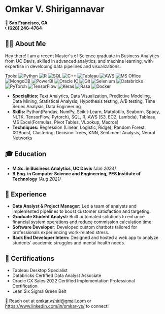 # Omkar V. Shirigannavar

📍 **San Francisco, CA**  
📞 **(628) 246-4764**   

## 👩‍💻 About Me

Hey there! I am a recent Master's of Science graduate in Business Analytics from UC Davis, skilled in advanced analytics, and machine learning, with expertise in developing data pipelines and visualizations.

Tools: ![Python](https://img.shields.io/badge/Python-%48ee11?logo=python&logoColor=white)
![R](https://img.shields.io/badge/R-blue?logo=r&logoColor=white)
![SQL](https://img.shields.io/badge/SQL-orange?logo=mysql&logoColor=white)
![C++](https://img.shields.io/badge/C%2B%2B-%2303bcfb?logo=cplusplus&logoColor=white)
![Tableau](https://img.shields.io/badge/Tableau-%23e711ee?logo=tableau&logoColor=white)
![AWS](https://img.shields.io/badge/AWS-%23ee9c11%20?logo=awslambda&logoColor=white)
![MS Office](https://img.shields.io/badge/MS%20Office-%23115dee?logo=onlyoffice&logoColor=white)
![MongoDB](https://img.shields.io/badge/MongoDB-%231a9a06?logo=mongodb&logoColor=white)
![PowerBI](https://img.shields.io/badge/PowerBI-%23fdfa07?logoColor=white)
![Oracle IC](https://img.shields.io/badge/Oracle%20IC-%23fd6007%20?logo=oracle&logoColor=white)
![Git](https://img.shields.io/badge/Git-%230d0233%20?logo=git&logoColor=white)
![Selenium](https://img.shields.io/badge/Selenuim-%230bf741%20?logo=selenium&logoColor=white)
![Databricks](https://img.shields.io/badge/Databricks-%23f34545%20?logo=databricks&logoColor=white)
![PyTorch](https://img.shields.io/badge/PyTorch-%23f77c0b%20?logo=pytorch&logoColor=white)
![TensorFlow](https://img.shields.io/badge/TensorFlow-%23f8ab03?logo=tensorflow&logoColor=white)
![Keras](https://img.shields.io/badge/Keras-%23f82d03%20?logo=keras&logoColor=white)
![Rasa](https://img.shields.io/badge/Rasa-%23bf19ef?logo=rasa&logoColor=white)
![Docker](https://img.shields.io/badge/Docker-%230382fb?logo=docker&logoColor=white)

- **Specialities:** Text Analytics, Data Visualization, Predictive Modeling, Data Mining, Statistical Analysis, Hypothesis testing, A/B testing, Time Series Analysis, Data Engineering
- **Skills:** Python(Pandas, NumPy, Scikit-Learn, Matplotlib, Seaborn, Spacy, NLTK, TensorFlow, Pytorch), SQL, R, AWS (S3, EC2, Lambda), Tableau, MS Excel(Formulas, Pivot Tables, VLookup, Macros)
- **Techniques:** Regression (Linear, Logistic, Ridge), Random Forest, XGBoost, Clustering, Decision Trees, KNN, Sentiment Analysis, Neural Networks 



## 🎓 Education

- **M.Sc. in Business Analytics, UC Davis** _(Jun 2024)_  
- **B.Eng. in Computer Science and Engineering, PES Institute of Technology** _(Aug 2021)_  

## 💼 Experience

- **Data Analyst & Project Manager:** Led a team of analysts and implemented pipelines to boost customer satisfaction and targeting.
- **Graduate Student Analyst:** Built automated solutions to enhance financial system operations and reduce commission calculation time.
- **Software Developer:** Developed custom chatbots tailored for professionals experiencing work-related stress. 
- **Back End Developer Intern:** Designed and hosted a web app to analyze students' academic struggles and mental health needs.

## 📜 Certifications

- Tableau Desktop Specialist  
- Databricks Certified Data Analyst Associate
- Oracle CX Sales 2022 Certified Implementation Professional Certification 
- Lean Six Sigma Green Belt

📧 Reach out at omkar.vshiri@gmail.com or https://www.linkedin.com/in/omkar-vs/ to connect!
